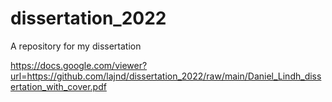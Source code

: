 # dissertation_2022
A repository for my dissertation

https://docs.google.com/viewer?url=https://github.com/lajnd/dissertation_2022/raw/main/Daniel_Lindh_dissertation_with_cover.pdf

